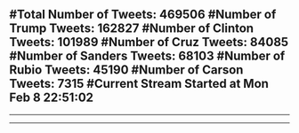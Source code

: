 #Total Number of Tweets: 469506 
#Number of Trump Tweets: 162827
#Number of Clinton Tweets: 101989
#Number of Cruz Tweets: 84085
#Number of Sanders Tweets: 68103
#Number of Rubio Tweets: 45190
#Number of Carson Tweets: 7315
#Current Stream Started at Mon Feb  8 22:51:02
---
---
---
